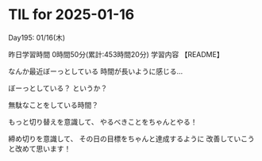 # TIL for 2025-01-16
Day195: 01/16(木)

昨日学習時間 0時間50分(累計:453時間20分)
学習内容 【README】

なんか最近ぼーっとしている
時間が長いように感じる…

ぼーっとしている？
というか？

無駄なことをしている時間？

もっと切り替えを意識して、
やるべきことをちゃんとやる！

締め切りを意識して、
その日の目標をちゃんと達成するように
改善していこうと改めて思います！